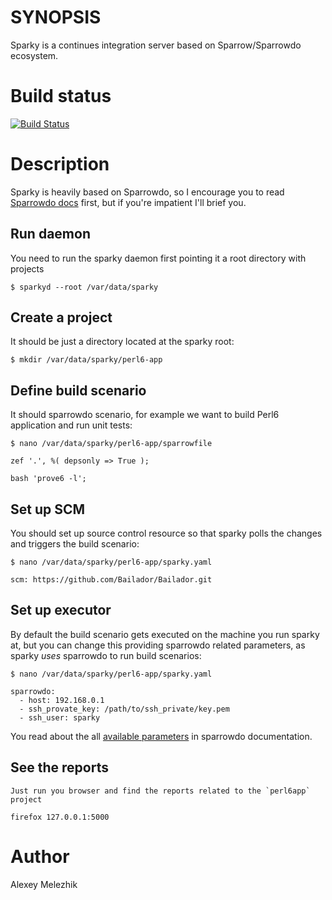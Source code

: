 # SYNOPSIS

Sparky is a continues integration server based on Sparrow/Sparrowdo ecosystem.

# Build status

[![Build Status](https://travis-ci.org/melezhik/sparky.svg)](https://travis-ci.org/melezhik/sparky)


# Description

Sparky is heavily based on Sparrowdo, so I encourage you to read [Sparrowdo docs](https://github.com/melezhik/sparrowdo) first,
but if you're impatient I'll brief you.

## Run daemon

You need to run the sparky daemon first pointing it a root directory with projects  

    $ sparkyd --root /var/data/sparky

## Create a project

It should be just a directory located at the sparky root:

    $ mkdir /var/data/sparky/perl6-app

## Define build scenario

It should sparrowdo scenario, for example we want to build Perl6 application and run unit tests:

    $ nano /var/data/sparky/perl6-app/sparrowfile

    zef '.', %( depsonly => True );

    bash 'prove6 -l';

## Set up SCM

You should set up source control resource so that sparky polls the changes and triggers the build scenario:

    
    $ nano /var/data/sparky/perl6-app/sparky.yaml

    scm: https://github.com/Bailador/Bailador.git

## Set up executor

By default the build scenario gets executed on the machine you run sparky at, but you can change this
providing sparrowdo related parameters, as sparky _uses_ sparrowdo to run build scenarios:

    $ nano /var/data/sparky/perl6-app/sparky.yaml

    sparrowdo:
      - host: 192.168.0.1
      - ssh_provate_key: /path/to/ssh_private/key.pem
      - ssh_user: sparky

You read about the all [available parameters](https://github.com/melezhik/sparrowdo#sparrowdo-client-command-line-parameters) in sparrowdo documentation.

## See the reports

    Just run you browser and find the reports related to the `perl6app` project 

    firefox 127.0.0.1:5000

# Author

Alexey Melezhik






